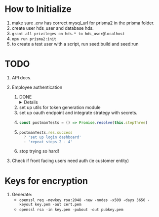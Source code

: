 # How to Initialize

1. make sure .env has correct mysql_url for prisma2 in the prisma folder.
2. create user hds_user and database hds.
3. `grant all privileges on hds.* to hds_user@localhost`
4. `npm run prisma2:init`
5. to create a test user with a script, run seed:build and seed:run

# TODO

1.  API docs.
2.  Employee authentication

    1.  DONE <details>
        - fix seed so that I can actually have a password and matches
          </details>
    2.  set up utils for token generation module
    3.  set up oauth endpoint and integrate strategy with secrets.
    4.  ```js
        const postmanTests = () => Promise.resolve(this.stepThree)
        ```
    5.  ```js
        postmanTests.res.success
          ? 'set up login dashboard'
          : 'repeat steps 2 - 4'
        ```
    6.  stop trying so hard!

3.  Check if front facing users need auth (ie customer entity)

# Keys for encryption

1. Generate:
   - `openssl req -newkey rsa:2048 -new -nodes -x509 -days 3650 -keyout key.pem -out cert.pem`
   - `openssl rsa -in key.pem -pubout -out pubkey.pem`
